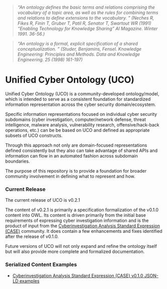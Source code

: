 > *“An ontology defines the basic terms and relations comprising the vocabulary of a topic area, as well as the rules for combining terms and relations to define extensions to the vocabulary. ” (Neches R, Fikes R, Finin T, Gruber T, Patil R, Senator T, Swartout WR (1991) “Enabling Technology for Knowledge Sharing” AI Magazine. Winter 1991. 36-56.)*

> *“An ontology is a formal, explicit specification of a shared conceptualization. ” (Studer, Benjamins, Fensel. Knowledge Engineering: Principles and Methods. Data and Knowledge Engineering. 25 (1998) 161-197)*

# Unified Cyber Ontology (UCO)

Unified Cyber Ontology (UCO) is a community-developed ontology/model, which is intended to serve as a consistent foundation for standardized information representation across the cyber security domain/ecosystem.

Specific information representations focused on individual cyber security subdomains (cyber investigation, computer/network defense, threat intelligence, malware analysis, vulnerability research, offensive/hack-back operations, etc.) can be be based on UCO and defined as appropriate subsets of UCO constructs.

Through this approach not only are domain-focused representations defined consistently but they also can take advantage of shared APIs and information can flow in an automated fashion across subdomain boundaries.

The purpose of this repository is to provide a foundation for broader community involvement in defining what to represent and how.

### Current Release
The current release of UCO is v0.2.1

The content of v0.2.1 is primarily a specification formalization of the v0.1.0 content into OWL.
Its content is driven primarily from the initial base requirements of expressing cyber investigation information and is the product of input from the [Cyberinvestigation Analysis Standard Expression (CASE)](https://github.com/ucoProject/CASE) community. It does contain a few enhancements and fixes identified after the release of v0.1.0.

Future versions of UCO will not only expand and refine the ontology itself but will also provide more complete and formalized documentation.

### Serialized Content Examples
 - [Cyberinvestigation Analysis Standard Expression (CASE) v0.1.0 JSON-LD examples](https://github.com/ucoProject/CASE/tree/master/examples)

